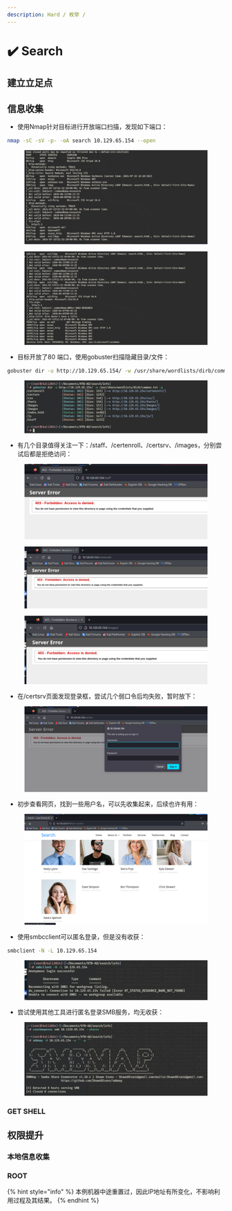 ```yaml
---
description: Hard / 枚举 /
---
```


# ✔️ Search

## 建立立足点

## 信息收集

* 使用Nmap针对目标进行开放端口扫描，发现如下端口：

```bash
nmap -sC -sV -p- -oA search 10.129.65.154 --open
```

<figure><img src="../../.gitbook/assets/7 (10).png" alt=""><figcaption></figcaption></figure>

<figure><img src="../../.gitbook/assets/8 (10).png" alt=""><figcaption></figcaption></figure>

* 目标开放了80 端口，使用gobuster扫描隐藏目录/文件：

```bash
gobuster dir -u http://10.129.65.154/ -w /usr/share/wordlists/dirb/common.txt
```

<figure><img src="../../.gitbook/assets/2.png" alt=""><figcaption></figcaption></figure>

* 有几个目录值得关注一下：/staff、/certenroll、/certsrv、/images，分别尝试后都是拒绝访问：

<figure><img src="../../.gitbook/assets/3 (7).png" alt=""><figcaption></figcaption></figure>

<figure><img src="../../.gitbook/assets/4 (8).png" alt=""><figcaption></figcaption></figure>

<figure><img src="../../.gitbook/assets/5 (8).png" alt=""><figcaption></figcaption></figure>

* 在/certsrv页面发现登录框，尝试几个弱口令后均失败，暂时放下：

<figure><img src="../../.gitbook/assets/6 (8).png" alt=""><figcaption></figcaption></figure>

* 初步查看网页，找到一些用户名，可以先收集起来，后续也许有用：

<figure><img src="../../.gitbook/assets/1.png" alt=""><figcaption></figcaption></figure>

* 使用smbcclient可以匿名登录，但是没有收获：

```bash
smbclient -N -L 10.129.65.154
```

<figure><img src="../../.gitbook/assets/9 (8).png" alt=""><figcaption></figcaption></figure>

* 尝试使用其他工具进行匿名登录SMB服务，均无收获：

<figure><img src="../../.gitbook/assets/10 (8).png" alt=""><figcaption></figcaption></figure>















### GET SHELL





## 权限提升

### 本地信息收集









### ROOT







{% hint style="info" %}
本例机器中途重置过，因此IP地址有所变化，不影响利用过程及其结果。
{% endhint %}
